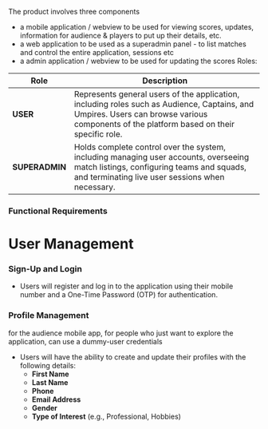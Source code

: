 The product involves three components 

- a mobile application / webview  to be used for viewing scores, updates, information for audience & players to put up their details, etc. 
- a web application to be used as a superadmin panel - to list matches and control the entire application, sessions etc
- a admin application / webview to be used for updating the scores
Roles: 

| **Role**       | **Description**                                                                                                                                                                         |
| -------------- | --------------------------------------------------------------------------------------------------------------------------------------------------------------------------------------- |
| **USER**       | Represents general users of the application, including roles such as Audience, Captains, and Umpires. Users can browse various components of the platform based on their specific role. |
| **SUPERADMIN** | Holds complete control over the system, including managing user accounts, overseeing match listings, configuring teams and squads, and terminating live user sessions when necessary.   |

### Functional Requirements
# **User Management**

### **Sign-Up and Login**

- Users will register and log in to the application using their mobile number and a One-Time Password (OTP) for authentication.

### **Profile Management**

for the audience mobile app, for people who just want to explore the application, can use a dummy-user credentials <add something more on this.. and its philosophy>

- Users will have the ability to create and update their profiles with the following details:
    - **First Name**
    - **Last Name**
    - **Phone**
    - **Email Address**
    - **Gender**
    - **Type of Interest** (e.g., Professional, Hobbies)